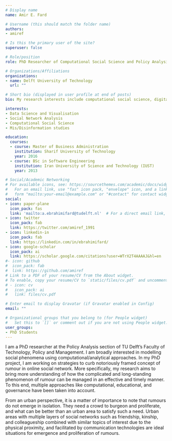 ```yaml
---
# Display name
name: Amir E. Fard

# Username (this should match the folder name)
authors:
- amiref

# Is this the primary user of the site?
superuser: false

# Role/position
role: PhD Researcher of Computational Social Science and Policy Analysis

# Organizations/Affiliations
organizations:
- name: Delft University of Technology
  url: ""

# Short bio (displayed in user profile at end of posts)
bio: My research interests include computational social science, digital mis/disinformation, and social network analysis.

interests:
- Data Science and Visualisation
- Social Network Analysis
- Computational Social Science
- Mis/Disinformation studies

education:
  courses:
  - course: Master of Business Administration
    institution: Sharif University of Technology
    year: 2016
  - course: BSc in Software Engineering
    institution: Iran University of Science and Technology (IUST)
    year: 2013

# Social/Academic Networking
# For available icons, see: https://sourcethemes.com/academic/docs/widgets/#icons
#   For an email link, use "fas" icon pack, "envelope" icon, and a link in the
#   form "mailto:your-email@example.com" or "#contact" for contact widget.
social:
- icon: paper-plane
  icon_pack: fas
  link: 'mailto:a.ebrahimifard@tudelft.nl'  # For a direct email link, use "mailto:test@example.org".
- icon: twitter
  icon_pack: fab
  link: https://twitter.com/amiref_1991
- icon: linkedin-in
  icon_pack: fab
  link: https://linkedin.com/in/ebrahimifard/
- icon: google-scholar
  icon_pack: ai
  link: https://scholar.google.com/citations?user=WTrX2T4AAAAJ&hl=en
#- icon: github
#  icon_pack: fab
#  link: https://github.com/amiref
# Link to a PDF of your resume/CV from the About widget.
# To enable, copy your resume/CV to `static/files/cv.pdf` and uncomment the lines below.
# - icon: cv
#   icon_pack: ai
#   link: files/cv.pdf

# Enter email to display Gravatar (if Gravatar enabled in Config)
email: ""

# Organizational groups that you belong to (for People widget)
#   Set this to `[]` or comment out if you are not using People widget.
user_groups:
- PhD Students
---
```


I am a PhD researcher at the Policy Analysis section of TU Delft’s Faculty of Technology, Policy and Management. I am broadly interested in modelling social phenomena using computational/analytical approaches. In my PhD project, I am working on strategies to curb notoriously framed concept of rumour in online social network. More specifically, my research aims to bring more understanding of how the complicated and long-standing phenomenon of rumour can be managed in an effective and timely manner. To this end, multiple approaches like computational, educational, and governance have been taken into account.

From an urban perspective, it is a matter of importance to note that rumours do not emerge in isolation. They need a crowd to burgeon and proliferate, and what can be better than an urban area to satisfy such a need. Urban areas with multiple layers of social networks such as friendship, kinship, and colleagueship combined with similar topics of interest due to the physical proximity, and facilitated by communication technologies are ideal situations for emergence and proliferation of rumours.
